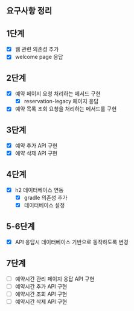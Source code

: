## 요구사항 정리

## 1단계

- [x] 웹 관련 의존성 추가
- [x] welcome page 응답

## 2단계

- [x] 예약 페이지 요청 처리하는 메서드 구현
  - [x] reservation-legacy 페이지 응답
- [x] 예약 목록 조회 요청을 처리하는 메서드를 구현

## 3단계

- [x] 예약 추가 API 구현
- [x] 예약 삭제 API 구현

## 4단계

- [x] h2 데이터베이스 연동
  - [x] gradle 의존성 추가
  - [x] 데이터베이스 설정

## 5-6단계

- [x] API 응답시 데이터베이스 기반으로 동작하도록 변경

## 7단계

- [ ] 예약시간 관리 페이지 응답 API 구현
- [ ] 예약시간 추가 API 구현
- [ ] 예약시간 조회 API 구현
- [ ] 예약시간 삭제 API 구현
